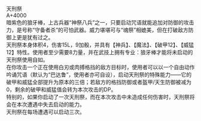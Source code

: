 <title>天刑祭</title>
<meta name="GENERATOR" content="WinCHM">
<meta http-equiv="Content-Type" content="text/html; charset=gb2312">
<br>天刑祭
<br>A+4000
<br>暗紫色的狼牙棒，上古兵器“神祭八兵”之一，只要启动咒语就能追加对防御的攻击力，是号称“守备者杀”的可怕武器。威力堪堪可与“魂祭”相媲美，但在打破敌方防御上更是犹有过之。
<br>天刑祭本身体积4，伤害15L，9加骰，并具有【神兵】、【魔法】、【破甲12】、【威猛12】特性。使用者至少需要8力量，并在武技上拥有专业：狼牙棒才能将未启动的天刑祭使用自如。
<br>在你攻击一个正在使用白刃或肉搏格挡的敌方目标时，使用者可以以一个自由动作吟诵咒语（默认为“巴达鲁”，使用者亦可自设），启动天刑祭的特殊能力——它的破甲和威猛全部提升为原本的三倍；若敌方的格挡防御或者盔甲/天生防御被减为0，剩余的破甲和威猛值会转为本次攻击的DP。
<br>特别的，如果你启动了一次天刑祭，而在本次攻击中未造成任何伤害时，天刑祭将会在本次遭遇中失去启动的能力。
<br>天刑祭在每场遭遇可以启动三次。